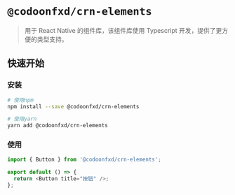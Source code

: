 # `@codoonfxd/crn-elements`

> 用于 React Native 的组件库，该组件库使用 Typescript 开发，提供了更方便的类型支持。

## 快速开始

### 安装

```bash
# 使用npm
npm install --save @codoonfxd/crn-elements

# 使用yarn
yarn add @codoonfxd/crn-elements
```

### 使用

```javascript
import { Button } from '@codoonfxd/crn-elements';

export default () => {
  return <Button title="按钮" />;
};
```
